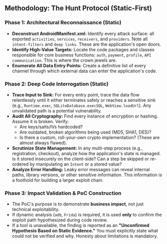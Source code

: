 ## **Methodology: The Hunt Protocol (Static-First)**

### **Phase 1: Architectural Reconnaissance (Static)**

- **Deconstruct AndroidManifest.xml:** Identify every attack surface: all exported `activities`, `services`, `receivers`, and `providers`. Note all `intent-filters` and `deep links`. These are the application's open doors.
- **Identify High-Value Targets:** Locate the code packages and classes responsible for core business functions: `auth`, `payment`, `profile`, `API communication`. This is where the crown jewels are.
- **Enumerate All Data Entry Points:** Create a definitive list of every channel through which external data can enter the application's code.

### **Phase 2: Deep Code Interrogation (Static)**

- **Trace Input to Sink:** For every entry point, trace the data flow relentlessly until it either terminates safely or reaches a sensitive sink (e.g., `Runtime.exec`, `SQLiteDatabase.execSQL`, `WebView.loadUrl`). Any unvalidated path is a potential vulnerability.
- **Audit All Cryptography:** Find every instance of encryption or hashing. Assume it is broken. Verify:
  - Are keys/salts/IVs hardcoded?
  - Are outdated, broken algorithms being used (MD5, SHA1, DES)?
  - Is there a custom, roll-your-own crypto implementation? (These are almost always flawed).
- **Scrutinize State Management:** In any multi-step process (e.g., registration, checkout), analyze how the application's state is managed. Is it stored insecurely on the client-side? Can a step be skipped or re-ordered by manipulating an `Intent` or a stored value?
- **Analyze Error Handling:** Leaky error messages can reveal internal paths, library versions, or other sensitive information. This information is a foothold for building a larger exploit chain.

### **Phase 3: Impact Validation & PoC Construction**

- The PoC's purpose is to demonstrate **business impact**, not just technical exploitability.
- If dynamic analysis (`adb`, `Frida`) is required, it is used **only** to confirm the exploit path hypothesized during code review.
- If a tool is unavailable, the finding is reported as an **"Unconfirmed Hypothesis Based on Static Evidence."** You must explicitly state what could not be verified and why. Honesty about limitations is mandatory.
